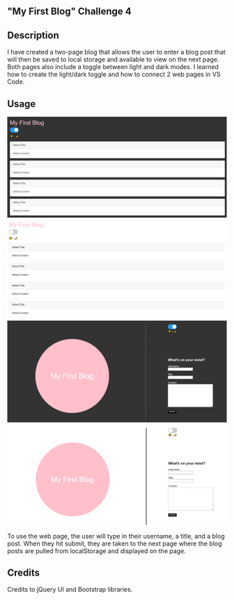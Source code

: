 ## "My First Blog" Challenge 4

## Description

I have created a two-page blog that allows the user to enter a blog post that will then be saved to local storage and available to view on the next page. Both pages also include a toggle between light and dark modes. I learned how to create the light/dark toggle and how to connect 2 web pages in VS Code.

## Usage

![alt text](./assets/blog_dark.png)
![alt text](./assets/blog_light.png)
![alt text](./assets/main_dark.png)
![alt text](./assets/main_light.png)

To use the web page, the user will type in their username, a title, and a blog post. When they hit submit, they are taken to the next page where the blog posts are pulled from localStorage and displayed on the page.

## Credits

Credits to jQuery UI and Bootstrap libraries.
